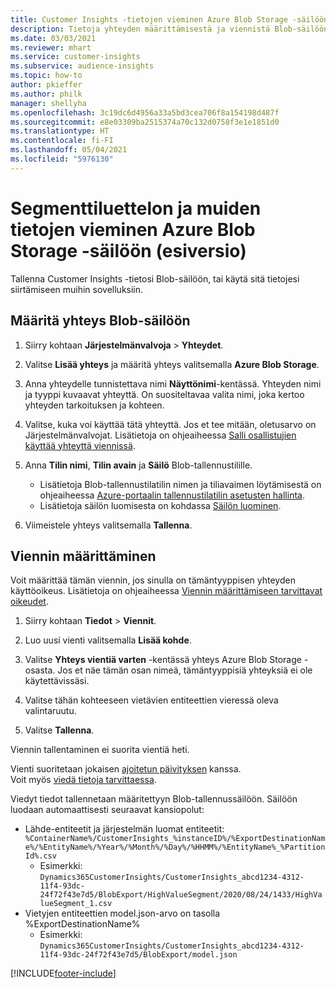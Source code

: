 ```yaml
---
title: Customer Insights -tietojen vieminen Azure Blob Storage -säilöön
description: Tietoja yhteyden määrittämisestä ja viennistä Blob-säilöön.
ms.date: 03/03/2021
ms.reviewer: mhart
ms.service: customer-insights
ms.subservice: audience-insights
ms.topic: how-to
author: pkieffer
ms.author: philk
manager: shellyha
ms.openlocfilehash: 3c19dc6d4956a33a5bd3cea706f8a154198d487f
ms.sourcegitcommit: e8e03309ba2515374a70c132d0758f3e1e1851d0
ms.translationtype: HT
ms.contentlocale: fi-FI
ms.lasthandoff: 05/04/2021
ms.locfileid: "5976130"
---
```

# <a name="export-segment-list-and-other-data-to-azure-blob-storage-preview"></a>Segmenttiluettelon ja muiden tietojen vieminen Azure Blob Storage -säilöön (esiversio)

Tallenna Customer Insights -tietosi Blob-säilöön, tai käytä sitä tietojesi siirtämiseen muihin sovelluksiin.

## <a name="set-up-the-connection-to-blob-storage"></a>Määritä yhteys Blob-säilöön

1. Siirry kohtaan **Järjestelmänvalvoja** > **Yhteydet**.

1. Valitse **Lisää yhteys** ja määritä yhteys valitsemalla **Azure Blob Storage**.

1. Anna yhteydelle tunnistettava nimi **Näyttönimi**-kentässä. Yhteyden nimi ja tyyppi kuvaavat yhteyttä. On suositeltavaa valita nimi, joka kertoo yhteyden tarkoituksen ja kohteen.

1. Valitse, kuka voi käyttää tätä yhteyttä. Jos et tee mitään, oletusarvo on Järjestelmänvalvojat. Lisätietoja on ohjeaiheessa [Salli osallistujien käyttää yhteyttä viennissä](connections.md#allow-contributors-to-use-a-connection-for-exports).

1. Anna **Tilin nimi**, **Tilin avain** ja **Säilö** Blob-tallennustilille.
    - Lisätietoja Blob-tallennustilatilin nimen ja tiliavaimen löytämisestä on ohjeaiheessa [Azure-portaalin tallennustilatilin asetusten hallinta](/azure/storage/common/storage-account-manage).
    - Lisätietoja säilön luomisesta on kohdassa [Säilön luominen](/azure/storage/blobs/storage-quickstart-blobs-portal#create-a-container).

1. Viimeistele yhteys valitsemalla **Tallenna**. 

## <a name="configure-an-export"></a>Viennin määrittäminen

Voit määrittää tämän viennin, jos sinulla on tämäntyyppisen yhteyden käyttöoikeus. Lisätietoja on ohjeaiheessa [Viennin määrittämiseen tarvittavat oikeudet](export-destinations.md#set-up-a-new-export).

1. Siirry kohtaan **Tiedot** > **Viennit**.

1. Luo uusi vienti valitsemalla **Lisää kohde**.

1. Valitse **Yhteys vientiä varten** -kentässä yhteys Azure Blob Storage -osasta. Jos et näe tämän osan nimeä, tämäntyyppisiä yhteyksiä ei ole käytettävissäsi.

1. Valitse tähän kohteeseen vietävien entiteettien vieressä oleva valintaruutu.

1. Valitse **Tallenna**.

Viennin tallentaminen ei suorita vientiä heti.

Vienti suoritetaan jokaisen [ajoitetun päivityksen](system.md#schedule-tab) kanssa.     
Voit myös [viedä tietoja tarvittaessa](export-destinations.md#run-exports-on-demand). 

Viedyt tiedot tallennetaan määritettyyn Blob-tallennussäilöön. Säilöön luodaan automaattisesti seuraavat kansiopolut:

- Lähde-entiteetit ja järjestelmän luomat entiteetit: `%ContainerName%/CustomerInsights_%instanceID%/%ExportDestinationName%/%EntityName%/%Year%/%Month%/%Day%/%HHMM%/%EntityName%_%PartitionId%.csv`
  - Esimerkki: `Dynamics365CustomerInsights/CustomerInsights_abcd1234-4312-11f4-93dc-24f72f43e7d5/BlobExport/HighValueSegment/2020/08/24/1433/HighValueSegment_1.csv`
- Vietyjen entiteettien model.json-arvo on tasolla %ExportDestinationName%
  - Esimerkki: `Dynamics365CustomerInsights/CustomerInsights_abcd1234-4312-11f4-93dc-24f72f43e7d5/BlobExport/model.json`

[!INCLUDE[footer-include](../includes/footer-banner.md)]
